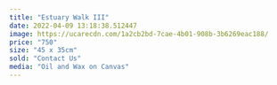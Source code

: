 ```yaml
---
title: "Estuary Walk III"
date: 2022-04-09 13:18:38.512447
image: https://ucarecdn.com/1a2cb2bd-7cae-4b01-908b-3b6269eac188/
price: "750"
size: "45 x 35cm"
sold: "Contact Us"
media: "Oil and Wax on Canvas"
---
```


